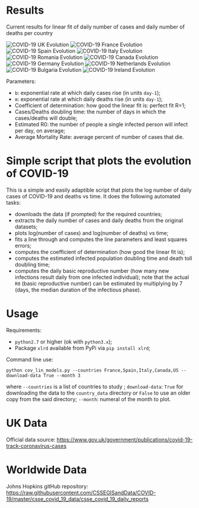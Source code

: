 Results
=======

Current results for linear fit of daily number of cases and daily number of
deaths per country

![COVID-19 UK Evolution](country_plots/2019-ncov_lin_16-03-2020_UK.png)
![COVID-19 France Evolution](country_plots/2019-ncov_lin_16-3-2020_France.png)
![COVID-19 Spain Evolution](country_plots/2019-ncov_lin_16-3-2020_Spain.png)
![COVID-19 Italy Evolution](country_plots/2019-ncov_lin_16-3-2020_Italy.png)
![COVID-19 Romania Evolution](country_plots/2019-ncov_lin_16-3-2020_Romania.png)
![COVID-19 Canada Evolution](country_plots/2019-ncov_lin_16-3-2020_Canada.png)
![COVID-19 Germany Evolution](country_plots/2019-ncov_lin_16-3-2020_Germany.png)
![COVID-19 Netherlands Evolution](country_plots/2019-ncov_lin_16-3-2020_Netherlands.png)
![COVID-19 Bulgaria Evolution](country_plots/2019-ncov_lin_9-3-2020_Bulgaria.png)
![COVID-19 Ireland Evolution](country_plots/2019-ncov_lin_16-3-2020_Ireland.png)

Parameters:

- `b`: exponential rate at which daily cases rise (in units `day-1`);
- `m`: exponential rate at which daily deaths rise (in units `day-1`);
- Coefficient of determination: how good the linear fit is: perfect fit R=1;
- Cases/Deaths doubling time: the number of days in which the cases/deaths will double;
- Estimated R0: the number of people a single infected person will infect per day, on average;
- Average Mortality Rate: average percent of number of cases that die.

Simple script that plots the evolution of COVID-19
==================================================

This is a simple and easily adaptible script that plots the
log number of daily cases of COVID-19 and deaths vs time. It does the
following automated tasks:

- downloads the data (if prompted) for the required countries;
- extracts the daily number of cases and daily deaths from the original datasets;
- plots log(number of cases) and log(number of deaths) vs time;
- fits a line through and computes the line parameters and least
  squares errors;
- computes the coefficient of determination (how good the linear fit is);
- computes the estimated infected population doubling time and death toll doubling time;
- computes the daily basic reproductive number (how many new infections
  result daily from one infected individual); note that the actual `R0`
  (basic reproductive number) can be estimated by multiplying by 7 (days, the median
  duration of the infectious phase).

Usage
=====

Requirements:

- `python2.7` or higher (ok with `python3.x`);
- Package `xlrd` available from PyPi via `pip install xlrd`;

Command line use:

`python cov_lin_models.py --countries France,Spain,Italy,Canada,US --download-data True --month 3`

where `--countries` is a list of countries to study ;
`download-data`: `True` for downloading the data to the `country_data`
directory or `False` to use an older copy from the said directory;
`--month`: numeral of the month to plot.

UK Data
=======

Official data source: https://www.gov.uk/government/publications/covid-19-track-coronavirus-cases

Worldwide Data
==============
Johns Hopkins gitHub repository: https://raw.githubusercontent.com/CSSEGISandData/COVID-19/master/csse_covid_19_data/csse_covid_19_daily_reports
